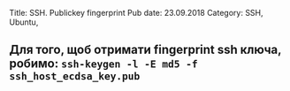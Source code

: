 Title: SSH. Publickey fingerprint
Pub date: 23.09.2018
Category: SSH, Ubuntu, 

**Для того, щоб отримати fingerprint ssh ключа, робимо:**
`ssh-keygen -l -E md5 -f ssh_host_ecdsa_key.pub`
-----

